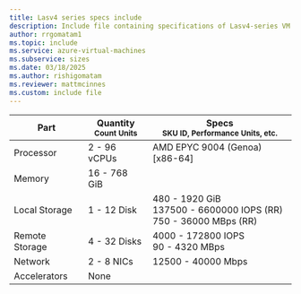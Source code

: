 ```yaml
---
title: Lasv4 series specs include
description: Include file containing specifications of Lasv4-series VM sizes.
author: rrgomatam1
ms.topic: include
ms.service: azure-virtual-machines
ms.subservice: sizes
ms.date: 03/18/2025
ms.author: rishigomatam
ms.reviewer: mattmcinnes
ms.custom: include file
---
```

| Part | Quantity <br><sup>Count Units | Specs <br><sup>SKU ID, Performance Units, etc.  |
|---|---|---|
| Processor      | 2 - 96 vCPUs       | AMD EPYC 9004 (Genoa) [x86-64]                   |
| Memory         | 16 - 768 GiB          |                      |
| Local Storage  | 1 - 12 Disk           | 480 - 1920 GiB <br>137500 - 6600000 IOPS (RR) <br>750 - 36000 MBps (RR)                   |
| Remote Storage | 4 - 32 Disks    | 4000 - 172800 IOPS <br>90 - 4320 MBps |
| Network        | 2 - 8 NICs          | 12500 - 40000 Mbps              |
| Accelerators   | None              |                       |
